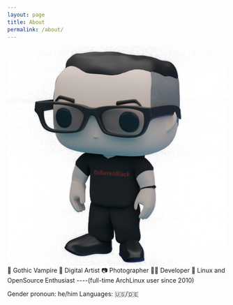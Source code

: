```yaml
---
layout: page
title: About
permalink: /about/
---
```


<img align="right" src="https://raw.githubusercontent.com/0xRavenBlack/0xRavenBlack.github.io/main/images/about/about_avatar_full.png" />

🦇 Gothic Vampire
🎨 Digital Artist
📷 Photographer
👨‍💻 Developer
🐧 Linux and OpenSource Enthusiast
----(full-time ArchLinux user since 2010)

Gender pronoun: he/him
Languages: 🇺🇸/🇩🇪 